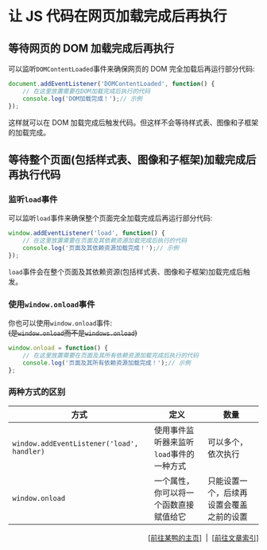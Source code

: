 # 让 JS 代码在网页加载完成后再执行

## 等待网页的 DOM 加载完成后再执行
可以监听`DOMContentLoaded`事件来确保网页的 DOM 完全加载后再运行部分代码:  
```javascript
document.addEventListener('DOMContentLoaded', function() {
    // 在这里放置需要在DOM加载完成后执行的代码
    console.log('DOM加载完成！');// 示例
});
```
这样就可以在 DOM 加载完成后触发代码。但这样不会等待样式表、图像和子框架的加载完成。  

## 等待整个页面(包括样式表、图像和子框架)加载完成后再执行代码
### 监听`load`事件
可以监听`load`事件来确保整个页面完全加载完成后再运行部分代码:  
```javascript
window.addEventListener('load', function() {
    // 在这里放置需要在页面及其依赖资源加载完成后执行的代码
    console.log('页面及其依赖资源加载完成！');// 示例
});
```
`load`事件会在整个页面及其依赖资源(包括样式表、图像和子框架)加载完成后触发。 

### 使用`window.onload`事件
你也可以使用`window.onload`事件:  
~~(是`window.onload`而不是`windows.onload`)~~  
```javascript
window.onload = function() {
    // 在这里放置需要在页面及其所有依赖资源加载完成后执行的代码
    console.log('页面及其所有依赖资源加载完成！');// 示例
};
```

### 两种方式的区别

| 方式 | 定义 | 数量 |
|-----|-----|-----|
| `window.addEventListener('load', handler)` | 使用事件监听器来监听`load`事件的一种方式 | 可以多个，依次执行 |
| `window.onload` | 一个属性，你可以将一个函数直接赋值给它 | 只能设置一个，后续再设置会覆盖之前的设置 |

<div style="text-align: right;">
    <a href="https://duckduckstudio.github.io/yazicbs.github.io/" target="_blank">[前往某鸭的主页]</a>
    &nbsp;|&nbsp;
    <a href="https://duckduckstudio.github.io/yazicbs.github.io/Articles/Articles/" target="_blank">[前往文章索引]</a>
</div>
